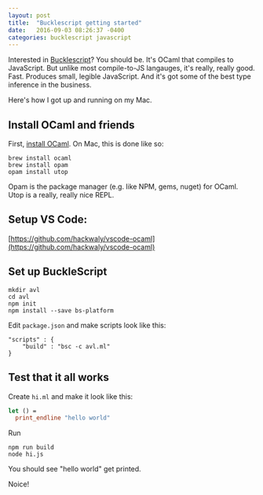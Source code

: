 ```yaml
---
layout: post
title:  "Bucklescript getting started"
date:   2016-09-03 08:26:37 -0400
categories: bucklescript javascript
---
```


Interested in [Bucklescript](https://github.com/bloomberg/bucklescript)? You should be. It's OCaml that compiles to JavaScript. But unlike most compile-to-JS langauges, it's really, really good. Fast. Produces small, legible JavaScript. And it's got some of the best type inference in the business.

Here's how I got up and running on my Mac.

## Install OCaml and friends

First, [install OCaml](https://ocaml.org/docs/install.html). On Mac, this is done like so:

    brew install ocaml
    brew install opam
    opam install utop

Opam is the package manager (e.g. like NPM, gems, nuget) for OCaml. Utop is a really, really nice REPL.

## Setup VS Code:

[https://github.com/hackwaly/vscode-ocaml](https://github.com/hackwaly/vscode-ocaml)

## Set up BuckleScript

    mkdir avl
    cd avl
    npm init
    npm install --save bs-platform

Edit `package.json` and make scripts look like this:

    "scripts" : {
        "build" : "bsc -c avl.ml"
    }

## Test that it all works

Create `hi.ml` and make it look like this:

```ocaml
let () =
  print_endline "hello world"
```

Run

    npm run build
    node hi.js

You should see "hello world" get printed.

Noice!
